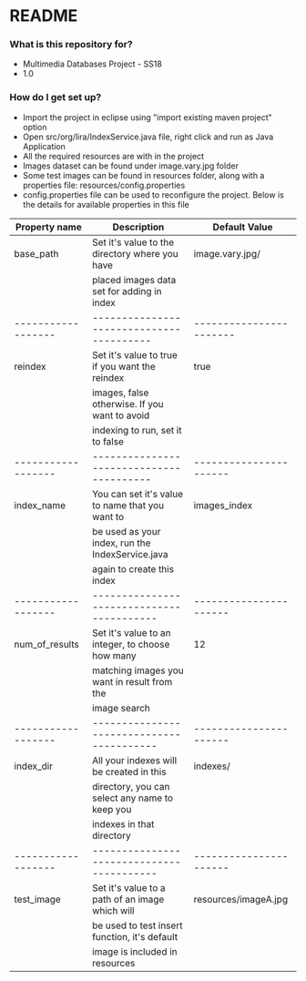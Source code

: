 # README #



### What is this repository for? ###

* Multimedia Databases Project - SS18
* 1.0

### How do I get set up? ###

* Import the project in eclipse using "import existing maven project" option
* Open src/org/lira/IndexService.java file, right click and run as Java Application
* All the required resources are with in the project
* Images dataset can be found under image.vary.jpg folder
* Some test images can be found in resources folder, along with a properties file: resources/config.properties
* config.properties file can be used to reconfigure the project. Below is the details for available properties in this file

| Property name | Description | Default Value |
|------------------ | ---------------------------------------------------- |-----------------------|
| base_path| Set it's value to the directory where you have | image.vary.jpg/ |
| | placed images data set for adding in index | |
|------------------ | ---------------------------------------- | -----------------------|
| reindex | Set it's value to true if you want the reindex | true |
| | images, false otherwise. If you want to avoid | |
| | indexing to run, set it to false | |
|------------------ | ---------------------------------------- | ----------------------|
| index_name | You can set it's value to name that you want to | images_index |
| | be used as your index, run the IndexService.java | |
| | again to create this index | |
|------------------ | ----------------------------------------- | ----------------------|
| num_of_results | Set it's value to an integer, to choose how many | 12 |
| | matching images you want in result from the | |
| | image search | |
|------------------ | ----------------------------------------- | ----------------------|
| index_dir | All your indexes will be created in this | indexes/ |
| | directory, you can select any name to keep you | |
| | indexes in that directory | |
|------------------ | ----------------------------------------- | ----------------------|
| test_image | Set it's value to a path of an image which will | resources/imageA.jpg |
| | be used to test insert function, it's default | |
| | image is included in resources | |
